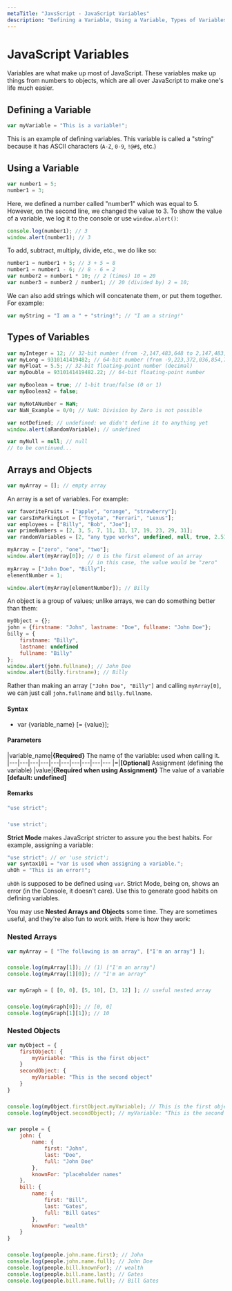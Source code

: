 ```yaml
---
metaTitle: "JavsScript - JavaScript Variables"
description: "Defining a Variable, Using a Variable, Types of Variables, Arrays and Objects"
---
```


# JavaScript Variables


Variables are what make up most of JavaScript. These variables make up things from numbers to objects, which are all over JavaScript to make one's life much easier.



## Defining a Variable


```js
var myVariable = "This is a variable!";

```

This is an example of defining variables. This variable is called a "string" because it has ASCII characters (`A-Z`, `0-9`, `!@#$`, etc.)



## Using a Variable


```js
var number1 = 5;
number1 = 3;

```

Here, we defined a number called "number1" which was equal to 5. However, on the second line, we changed the value to 3. To show the value of a variable, we log it to the console or use `window.alert()`:

```js
console.log(number1); // 3
window.alert(number1); // 3

```

To add, subtract, multiply, divide, etc., we do like so:

```js
number1 = number1 + 5; // 3 + 5 = 8
number1 = number1 - 6; // 8 - 6 = 2
var number2 = number1 * 10; // 2 (times) 10 = 20
var number3 = number2 / number1; // 20 (divided by) 2 = 10;

```

We can also add strings which will concatenate them, or put them together. For example:

```js
var myString = "I am a " + "string!"; // "I am a string!"

```



## Types of Variables


```js
var myInteger = 12; // 32-bit number (from -2,147,483,648 to 2,147,483,647)
var myLong = 9310141419482; // 64-bit number (from -9,223,372,036,854,775,808 to 9,223,372,036,854,775,807)
var myFloat = 5.5; // 32-bit floating-point number (decimal)
var myDouble = 9310141419482.22; // 64-bit floating-point number

var myBoolean = true; // 1-bit true/false (0 or 1)
var myBoolean2 = false;

var myNotANumber = NaN;
var NaN_Example = 0/0; // NaN: Division by Zero is not possible

var notDefined; // undefined: we didn't define it to anything yet
window.alert(aRandomVariable); // undefined

var myNull = null; // null
// to be continued...

```



## Arrays and Objects


```js
var myArray = []; // empty array

```

An array is a set of variables. For example:

```js
var favoriteFruits = ["apple", "orange", "strawberry"];
var carsInParkingLot = ["Toyota", "Ferrari", "Lexus"];
var employees = ["Billy", "Bob", "Joe"];
var primeNumbers = [2, 3, 5, 7, 11, 13, 17, 19, 23, 29, 31];
var randomVariables = [2, "any type works", undefined, null, true, 2.51];

myArray = ["zero", "one", "two"];
window.alert(myArray[0]); // 0 is the first element of an array
                          // in this case, the value would be "zero"
myArray = ["John Doe", "Billy"];
elementNumber = 1;

window.alert(myArray[elementNumber]); // Billy

```

An object is a group of values; unlike arrays, we can do something better than them:

```js
myObject = {};
john = {firstname: "John", lastname: "Doe", fullname: "John Doe"};
billy = {
    firstname: "Billy",
    lastname: undefined
    fullname: "Billy"
};
window.alert(john.fullname); // John Doe
window.alert(billy.firstname); // Billy

```

Rather than making an array `["John Doe", "Billy"]` and calling `myArray[0]`, we can just call `john.fullname` and `billy.fullname`.



#### Syntax


- var {variable_name} [= {value}];



#### Parameters


|variable_name|**{Required}** The name of the variable: used when calling it.
|---|---|---|---|---|---|---|---|---|---
|=|**[Optional]** Assignment (defining the variable)
|value|**{Required when using Assignment}** The value of a variable **[default: undefined]**



#### Remarks


```js
"use strict";

```

### 

```js
'use strict';

```

**Strict Mode** makes JavaScript stricter to assure you the best habits. For example, assigning a variable:

```js
"use strict"; // or 'use strict';
var syntax101 = "var is used when assigning a variable.";
uhOh = "This is an error!";

```

`uhOh` is supposed to be defined using `var`. Strict Mode, being on, shows an error (in the Console, it doesn't care). Use this to generate good habits on defining variables.

You may use **Nested Arrays and Objects** some time. They are sometimes useful, and they're also fun to work with. Here is how they work:

### Nested Arrays

```js
var myArray = [ "The following is an array", ["I'm an array"] ];

```

### 

```js
console.log(myArray[1]); // (1) ["I'm an array"]
console.log(myArray[1][0]); // "I'm an array"

```

### 

```js
var myGraph = [ [0, 0], [5, 10], [3, 12] ]; // useful nested array

```

### 

```js
console.log(myGraph[0]); // [0, 0]
console.log(myGraph[1][1]); // 10

```

### Nested Objects

```js
var myObject = {
    firstObject: {
        myVariable: "This is the first object"
    }
    secondObject: {
        myVariable: "This is the second object"
    }
}

```

### 

```js
console.log(myObject.firstObject.myVariable); // This is the first object.
console.log(myObject.secondObject); // myVariable: "This is the second object"

```

### 

```js
var people = {
    john: {
        name: {
            first: "John",
            last: "Doe",
            full: "John Doe"
        },
        knownFor: "placeholder names"
    },
    bill: {
        name: {
            first: "Bill",
            last: "Gates",
            full: "Bill Gates"
        },
        knownFor: "wealth"
    }
}

```

### 

```js
console.log(people.john.name.first); // John
console.log(people.john.name.full); // John Doe
console.log(people.bill.knownFor); // wealth
console.log(people.bill.name.last); // Gates
console.log(people.bill.name.full); // Bill Gates

```

